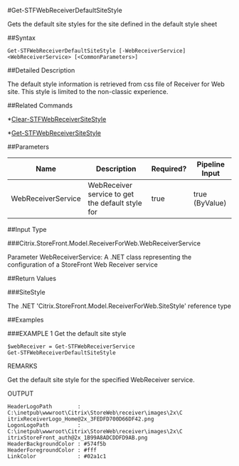 #Get-STFWebReceiverDefaultSiteStyle
Gets the default site styles for the site defined in the default style sheet
##Syntax
```Get-STFWebReceiverDefaultSiteStyle [-WebReceiverService] <WebReceiverService> [<CommonParameters>]
```
##Detailed Description
The default style information is retrieved from css file of Receiver for Web site. This style is limited to the non-classic experience.
##Related Commands
*[Clear-STFWebReceiverSiteStyle](Clear-STFWebReceiverSiteStyle)
*[Get-STFWebReceiverSiteStyle](Get-STFWebReceiverSiteStyle)
##Parameters
|Name|Description|Required?|Pipeline Input||--|--|--|--||WebReceiverService|WebReceiver service to get the default style for|true|true (ByValue)|##Input Type
###Citrix.StoreFront.Model.ReceiverForWeb.WebReceiverService
Parameter WebReceiverService: A .NET class representing the configuration of a StoreFront Web Receiver service
##Return Values
###SiteStyle
The .NET 'Citrix.StoreFront.Model.ReceiverForWeb.SiteStyle' reference type
##Examples
###EXAMPLE 1 Get the default site style
```$webReceiver = Get-STFWebReceiverService
Get-STFWebReceiverDefaultSiteStyle
```
REMARKS
Get the default site style for the specified WebReceiver service.
OUTPUT
```HeaderLogoPath        : C:\inetpub\wwwroot\Citrix\StoreWeb\receiver\images\2x\C
itrixReceiverLogo_Home@2x_3FEDFD700D66DF42.png
LogonLogoPath         : C:\inetpub\wwwroot\Citrix\StoreWeb\receiver\images\2x\C
itrixStoreFront_auth@2x_1B99A8ADCDDFD9AB.png
HeaderBackgroundColor : #574f5b
HeaderForegroundColor : #fff
LinkColor             : #02a1c1
```
